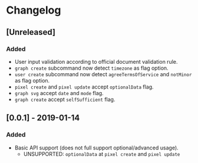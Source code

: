 # Changelog

## [Unreleased]

### Added

* User input validation according to official document validation rule.
* `graph create` subcommand now detect `timezone` as flag option.
* `user create` subcommand now detect `agreeTermsOfService` and `notMinor` as flag option.
* `pixel create` and `pixel update` accept `optionalData` flag.
* `graph svg` accept `date` and `mode` flag.
* `graph create` accept `selfSufficient` flag.


## [0.0.1] - 2019-01-14

### Added

* Basic API support (does not full support optional/advanced usage).
    * UNSUPPORTED: `optionalData` at `pixel create` and `pixel update`